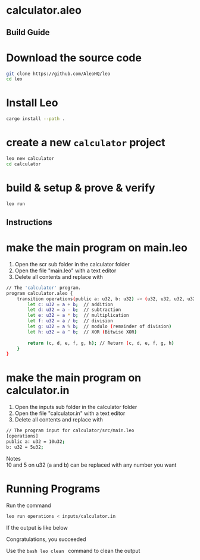 # calculator.aleo

## Build Guide


# Download the source code

```bash
git clone https://github.com/AleoHQ/leo
cd leo
```

# Install Leo

```bash
cargo install --path .
```

# create a new `calculator` project

```bash
leo new calculator
cd calculator
```

# build & setup & prove & verify

```bash
leo run
```

## Instructions

# make the main program on main.leo

1. Open the scr sub folder in the calculator folder
2. Open the file "main.leo" with a text editor
3. Delete all contents and replace with 

```bash
// The 'calculator' program.
program calculator.aleo {
    transition operations(public a: u32, b: u32) -> (u32, u32, u32, u32, u32, u32) {
        let c: u32 = a + b;  // addition
        let d: u32 = a - b;  // subtraction
        let e: u32 = a * b;  // multiplication
        let f: u32 = a / b;  // division
        let g: u32 = a % b;  // modulo (remainder of division)
        let h: u32 = a ^ b;  // XOR (Bitwise XOR)
        
        return (c, d, e, f, g, h); // Return (c, d, e, f, g, h)
    }
}
```

# make the main program on calculator.in

1. Open the inputs sub folder in the calculator folder
2. Open the file "calculator.in" with a text editor
3. Delete all contents and replace with

```bash
// The program input for calculator/src/main.leo
[operations]
public a: u32 = 10u32;
b: u32 = 5u32;
```
Notes  
10 and 5 on u32 (a and b) can be replaced with any number you want 

# Running Programs

Run the command

```bash
leo run operations < inputs/calculator.in
```

If the output is like below



Congratulations, you succeeded

Use the ```bash leo clean ``` command to clean the output 
